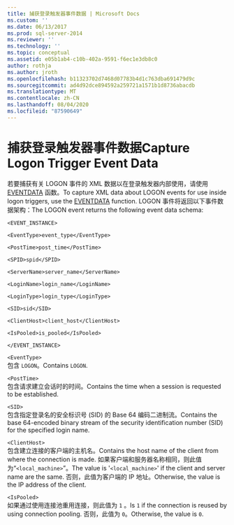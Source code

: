 ```yaml
---
title: 捕获登录触发器事件数据 | Microsoft Docs
ms.custom: ''
ms.date: 06/13/2017
ms.prod: sql-server-2014
ms.reviewer: ''
ms.technology: ''
ms.topic: conceptual
ms.assetid: e05b1ab4-c10b-402a-9591-f6ec1e3db8c0
author: rothja
ms.author: jroth
ms.openlocfilehash: b11323702d7468d07783b4d1c763dba691479d9c
ms.sourcegitcommit: ad4d92dce894592a259721a1571b1d8736abacdb
ms.translationtype: MT
ms.contentlocale: zh-CN
ms.lasthandoff: 08/04/2020
ms.locfileid: "87590649"
---
```

# <a name="capture-logon-trigger-event-data"></a><span data-ttu-id="b2b6e-102">捕获登录触发器事件数据</span><span class="sxs-lookup"><span data-stu-id="b2b6e-102">Capture Logon Trigger Event Data</span></span>
  <span data-ttu-id="b2b6e-103">若要捕获有关 LOGON 事件的 XML 数据以在登录触发器内部使用，请使用 [EVENTDATA](/sql/t-sql/functions/eventdata-transact-sql) 函数。</span><span class="sxs-lookup"><span data-stu-id="b2b6e-103">To capture XML data about LOGON events for use inside logon triggers, use the [EVENTDATA](/sql/t-sql/functions/eventdata-transact-sql) function.</span></span> <span data-ttu-id="b2b6e-104">LOGON 事件将返回以下事件数据架构：</span><span class="sxs-lookup"><span data-stu-id="b2b6e-104">The LOGON event returns the following event data schema:</span></span>  
  
 `<EVENT_INSTANCE>`  
  
 `<EventType>event_type</EventType>`  
  
 `<PostTime>post_time</PostTime>`  
  
 `<SPID>spid</SPID>`  
  
 `<ServerName>server_name</ServerName>`  
  
 `<LoginName>login_name</LoginName>`  
  
 `<LoginType>login_type</LoginType>`  
  
 `<SID>sid</SID>`  
  
 `<ClientHost>client_host</ClientHost>`  
  
 `<IsPooled>is_pooled</IsPooled>`  
  
 `</EVENT_INSTANCE>`  
  
 `<EventType>`  
 <span data-ttu-id="b2b6e-105">包含 `LOGON`。</span><span class="sxs-lookup"><span data-stu-id="b2b6e-105">Contains `LOGON`.</span></span>  
  
 `<PostTime>`  
 <span data-ttu-id="b2b6e-106">包含请求建立会话时的时间。</span><span class="sxs-lookup"><span data-stu-id="b2b6e-106">Contains the time when a session is requested to be established.</span></span>  
  
 `<SID>`  
 <span data-ttu-id="b2b6e-107">包含指定登录名的安全标识号 (SID) 的 Base 64 编码二进制流。</span><span class="sxs-lookup"><span data-stu-id="b2b6e-107">Contains the base 64-encoded binary stream of the security identification number (SID) for the specified login name.</span></span>  
  
 `<ClientHost>`  
 <span data-ttu-id="b2b6e-108">包含建立连接的客户端的主机名。</span><span class="sxs-lookup"><span data-stu-id="b2b6e-108">Contains the host name of the client from where the connection is made.</span></span> <span data-ttu-id="b2b6e-109">如果客户端和服务器名称相同，则此值为“`<local_machine>`”。</span><span class="sxs-lookup"><span data-stu-id="b2b6e-109">The value is '`<local_machine>`' if the client and server name are the same.</span></span> <span data-ttu-id="b2b6e-110">否则，此值为客户端的 IP 地址。</span><span class="sxs-lookup"><span data-stu-id="b2b6e-110">Otherwise, the value is the IP address of the client.</span></span>  
  
 `<IsPooled>`  
 <span data-ttu-id="b2b6e-111">如果通过使用连接池重用连接，则此值为 `1` 。</span><span class="sxs-lookup"><span data-stu-id="b2b6e-111">Is `1` if the connection is reused by using connection pooling.</span></span> <span data-ttu-id="b2b6e-112">否则，此值为 `0`。</span><span class="sxs-lookup"><span data-stu-id="b2b6e-112">Otherwise, the value is `0`.</span></span>  
  
  
